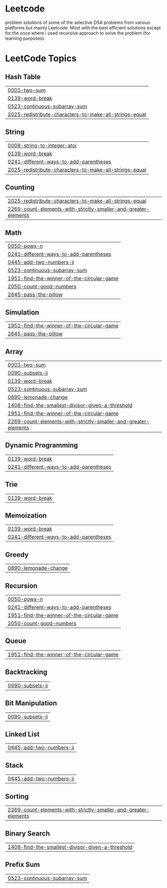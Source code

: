 # Leetcode
problem solutions of some of the selective DSA problems from various platforms but mainly Leetcode.
Most with the best efficient solutions except for the once where i used recursive approach to solve the problem (for learning purposes).

<!---LeetCode Topics Start-->
# LeetCode Topics
## Hash Table
|  |
| ------- |
| [0001-two-sum](https://github.com/shark-lamp/Leetcode/tree/master/0001-two-sum) |
| [0139-word-break](https://github.com/shark-lamp/Leetcode/tree/master/0139-word-break) |
| [0523-continuous-subarray-sum](https://github.com/shark-lamp/Leetcode/tree/master/0523-continuous-subarray-sum) |
| [2025-redistribute-characters-to-make-all-strings-equal](https://github.com/shark-lamp/Leetcode/tree/master/2025-redistribute-characters-to-make-all-strings-equal) |
## String
|  |
| ------- |
| [0008-string-to-integer-atoi](https://github.com/shark-lamp/Leetcode/tree/master/0008-string-to-integer-atoi) |
| [0139-word-break](https://github.com/shark-lamp/Leetcode/tree/master/0139-word-break) |
| [0241-different-ways-to-add-parentheses](https://github.com/shark-lamp/Leetcode/tree/master/0241-different-ways-to-add-parentheses) |
| [2025-redistribute-characters-to-make-all-strings-equal](https://github.com/shark-lamp/Leetcode/tree/master/2025-redistribute-characters-to-make-all-strings-equal) |
## Counting
|  |
| ------- |
| [2025-redistribute-characters-to-make-all-strings-equal](https://github.com/shark-lamp/Leetcode/tree/master/2025-redistribute-characters-to-make-all-strings-equal) |
| [2269-count-elements-with-strictly-smaller-and-greater-elements](https://github.com/shark-lamp/Leetcode/tree/master/2269-count-elements-with-strictly-smaller-and-greater-elements) |
## Math
|  |
| ------- |
| [0050-powx-n](https://github.com/shark-lamp/Leetcode/tree/master/0050-powx-n) |
| [0241-different-ways-to-add-parentheses](https://github.com/shark-lamp/Leetcode/tree/master/0241-different-ways-to-add-parentheses) |
| [0445-add-two-numbers-ii](https://github.com/shark-lamp/Leetcode/tree/master/0445-add-two-numbers-ii) |
| [0523-continuous-subarray-sum](https://github.com/shark-lamp/Leetcode/tree/master/0523-continuous-subarray-sum) |
| [1951-find-the-winner-of-the-circular-game](https://github.com/shark-lamp/Leetcode/tree/master/1951-find-the-winner-of-the-circular-game) |
| [2050-count-good-numbers](https://github.com/shark-lamp/Leetcode/tree/master/2050-count-good-numbers) |
| [2645-pass-the-pillow](https://github.com/shark-lamp/Leetcode/tree/master/2645-pass-the-pillow) |
## Simulation
|  |
| ------- |
| [1951-find-the-winner-of-the-circular-game](https://github.com/shark-lamp/Leetcode/tree/master/1951-find-the-winner-of-the-circular-game) |
| [2645-pass-the-pillow](https://github.com/shark-lamp/Leetcode/tree/master/2645-pass-the-pillow) |
## Array
|  |
| ------- |
| [0001-two-sum](https://github.com/shark-lamp/Leetcode/tree/master/0001-two-sum) |
| [0090-subsets-ii](https://github.com/shark-lamp/Leetcode/tree/master/0090-subsets-ii) |
| [0139-word-break](https://github.com/shark-lamp/Leetcode/tree/master/0139-word-break) |
| [0523-continuous-subarray-sum](https://github.com/shark-lamp/Leetcode/tree/master/0523-continuous-subarray-sum) |
| [0890-lemonade-change](https://github.com/shark-lamp/Leetcode/tree/master/0890-lemonade-change) |
| [1408-find-the-smallest-divisor-given-a-threshold](https://github.com/shark-lamp/Leetcode/tree/master/1408-find-the-smallest-divisor-given-a-threshold) |
| [1951-find-the-winner-of-the-circular-game](https://github.com/shark-lamp/Leetcode/tree/master/1951-find-the-winner-of-the-circular-game) |
| [2269-count-elements-with-strictly-smaller-and-greater-elements](https://github.com/shark-lamp/Leetcode/tree/master/2269-count-elements-with-strictly-smaller-and-greater-elements) |
## Dynamic Programming
|  |
| ------- |
| [0139-word-break](https://github.com/shark-lamp/Leetcode/tree/master/0139-word-break) |
| [0241-different-ways-to-add-parentheses](https://github.com/shark-lamp/Leetcode/tree/master/0241-different-ways-to-add-parentheses) |
## Trie
|  |
| ------- |
| [0139-word-break](https://github.com/shark-lamp/Leetcode/tree/master/0139-word-break) |
## Memoization
|  |
| ------- |
| [0139-word-break](https://github.com/shark-lamp/Leetcode/tree/master/0139-word-break) |
| [0241-different-ways-to-add-parentheses](https://github.com/shark-lamp/Leetcode/tree/master/0241-different-ways-to-add-parentheses) |
## Greedy
|  |
| ------- |
| [0890-lemonade-change](https://github.com/shark-lamp/Leetcode/tree/master/0890-lemonade-change) |
## Recursion
|  |
| ------- |
| [0050-powx-n](https://github.com/shark-lamp/Leetcode/tree/master/0050-powx-n) |
| [0241-different-ways-to-add-parentheses](https://github.com/shark-lamp/Leetcode/tree/master/0241-different-ways-to-add-parentheses) |
| [1951-find-the-winner-of-the-circular-game](https://github.com/shark-lamp/Leetcode/tree/master/1951-find-the-winner-of-the-circular-game) |
| [2050-count-good-numbers](https://github.com/shark-lamp/Leetcode/tree/master/2050-count-good-numbers) |
## Queue
|  |
| ------- |
| [1951-find-the-winner-of-the-circular-game](https://github.com/shark-lamp/Leetcode/tree/master/1951-find-the-winner-of-the-circular-game) |
## Backtracking
|  |
| ------- |
| [0090-subsets-ii](https://github.com/shark-lamp/Leetcode/tree/master/0090-subsets-ii) |
## Bit Manipulation
|  |
| ------- |
| [0090-subsets-ii](https://github.com/shark-lamp/Leetcode/tree/master/0090-subsets-ii) |
## Linked List
|  |
| ------- |
| [0445-add-two-numbers-ii](https://github.com/shark-lamp/Leetcode/tree/master/0445-add-two-numbers-ii) |
## Stack
|  |
| ------- |
| [0445-add-two-numbers-ii](https://github.com/shark-lamp/Leetcode/tree/master/0445-add-two-numbers-ii) |
## Sorting
|  |
| ------- |
| [2269-count-elements-with-strictly-smaller-and-greater-elements](https://github.com/shark-lamp/Leetcode/tree/master/2269-count-elements-with-strictly-smaller-and-greater-elements) |
## Binary Search
|  |
| ------- |
| [1408-find-the-smallest-divisor-given-a-threshold](https://github.com/shark-lamp/Leetcode/tree/master/1408-find-the-smallest-divisor-given-a-threshold) |
## Prefix Sum
|  |
| ------- |
| [0523-continuous-subarray-sum](https://github.com/shark-lamp/Leetcode/tree/master/0523-continuous-subarray-sum) |
<!---LeetCode Topics End-->